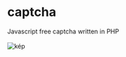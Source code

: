 # captcha
Javascript free captcha written in PHP <br><br>
![kép](https://user-images.githubusercontent.com/49120638/158788489-1eda83f2-12f9-4025-acc8-6ede6682804e.png)
